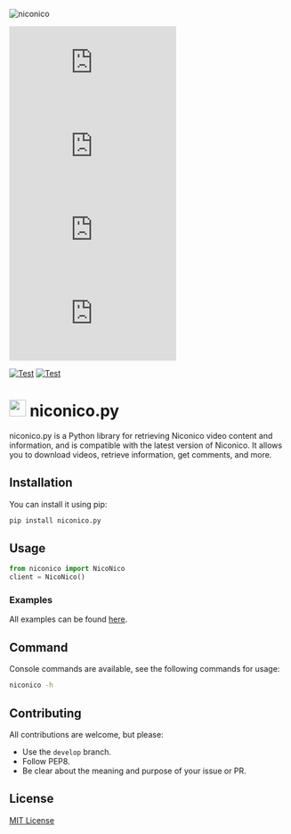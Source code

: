 ![niconico](https://img.shields.io/badge/niconico-(%E5%B8%B0%E3%81%A3%E3%81%A6%E3%81%8D%E3%81%9F)-auto?logo=niconico&logoColor=%23e6e6e6&color=%23252525)

[![PyPI](https://img.shields.io/pypi/v/niconico.py?logo=pypi)](https://pypi.org/project/niconico.py/)
![PyPI - Python Version](https://img.shields.io/pypi/pyversions/niconico.py?logo=pypi)
![PyPI - Downloads](https://img.shields.io/pypi/dm/niconico.py?logo=pypi)
![PyPI - License](https://img.shields.io/pypi/l/niconico.py?logo=pypi)

[![Test](https://github.com/niconicolibs/niconico.py/actions/workflows/release.yml/badge.svg)](https://github.com/niconicolibs/niconico.py/actions/workflows/release.yml)
[![Test](https://github.com/niconicolibs/niconico.py/actions/workflows/pypi.yml/badge.svg)](https://github.com/niconicolibs/niconico.py/actions/workflows/pypi.yml)

# <img src="https://avatars.githubusercontent.com/u/113749892" height="30" /> niconico.py

niconico.py is a Python library for retrieving Niconico video content and information, and is compatible with the latest version of Niconico.
It allows you to download videos, retrieve information, get comments, and more.

## Installation

You can install it using pip:
```bash
pip install niconico.py
```

## Usage

```python
from niconico import NicoNico
client = NicoNico()
```

### Examples

All examples can be found [here](https://github.com/niconicolibs/niconico.py/tree/main/examples).

## Command

Console commands are available, see the following commands for usage:
```bash
niconico -h
```

## Contributing

All contributions are welcome, but please:
- Use the `develop` branch.
- Follow PEP8.
- Be clear about the meaning and purpose of your issue or PR.

## License

[MIT License](LICENSE)
